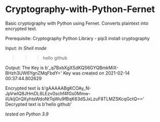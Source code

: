 # Cryptography-with-Python-Fernet
Basic cryptography with Python using Fernet.
Converts plaintext into encrypted text.

Prerequisite:
Cryptography Python Library - pip3 install cryptography

Input:
*In Shell mode*
>>>hello github

Output:
The Key is b'_q7BxbXgXSdKQS6GYQBmkMiX-BHzh3UW6YgnZMqFbdY='
Key was created on 2021-02-14 00:37:44.802629

Encrypted text is b'gAAAAABgKCOAy_N-JpVwIQ8JHmDL6LEzv0schf4fGs0Mmw-ilUkljOrQXyhtsWdoNtTqWu9fBqK63dSJxLzuF8TLMZSKcqGctQ=='
Decrypted text is b'hello github'

*tested on Python 3.9*
